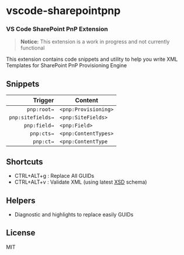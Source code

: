 # vscode-sharepointpnp
### VS Code SharePoint PnP Extension

>**Notice:** This extension is a work in progress and not currently functional

This extension contains code snippets and utility to help you write XML Templates for SharePoint PnP Provisioning Engine  

## Snippets

| Trigger  | Content |
| -------: | ------- |
| `pnp:root→` | `<pnp:Provisioning>` |
| `pnp:sitefields→` | `<pnp:SiteFields>` |
| `pnp:field→` | `<pnp:Field>` |
| `pnp:cts→` | `<pnp:ContentTypes>` |
| `pnp:ct→` | `<pnp:ContentType` |

## Shortcuts

* CTRL+ALT+g : Replace All GUIDs
* CTRL+ALT+v : Validate XML (using latest [XSD](https://github.com/SharePoint/PnP-Provisioning-Schema/blob/master/OfficeDevPnP.ProvisioningSchema/ProvisioningSchema-2016-05.xsd) schema) 

## Helpers

* Diagnostic and highlights to replace easily GUIDs

## License
MIT